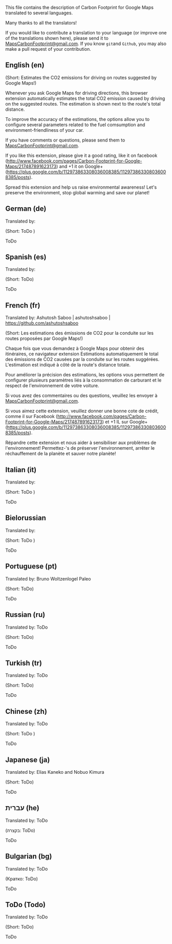 This file contains the description of Carbon Footprint for Google Maps translated to several languages.

Many thanks to all the translators!

If you would like to contribute a translation to your language 
(or improve one of the translations shown here), 
please send it to [MapsCarbonFootprint@gmail.com](mailto:MapsCarbonFootprint@gmail.com). 
If you know ```git```and ```Github```, 
you may also  make a pull request of your contribution.



English (en)
------------

(Short: Estimates the CO2 emissions for driving on routes suggested by Google Maps!)

Whenever you ask Google Maps for driving directions, this browser extension automatically estimates the total CO2 emission caused by driving on the suggested routes. The estimation is shown next to the route's total distance.

To improve the accuracy of the estimations, the options allow you to configure several parameters related to the fuel comsumption and environment-friendliness of your car.

If you have comments or questions, please send them to MapsCarbonFootprint@gmail.com.

If you like this extension, please give it a good rating, like it on facebook (http://www.facebook.com/pages/Carbon-Footprint-for-Google-Maps/217487891623173) and +1 it on Google+ (https://plus.google.com/b/112973863308036008385/112973863308036008385/posts).

Spread this extension and help us raise environmental awareness! Let's preserve the environment, stop global warming and save our planet!



German (de)
-----------

Translated by: 

(Short: ToDo )

ToDo

Spanish (es)
------------

Translated by: 

(Short: ToDo)

ToDo


French (fr)
-----------

Translated by: Ashutosh Saboo | ashutoshsaboo | https://github.com/ashutoshsaboo

(Short: Les estimations des émissions de CO2 pour la conduite sur les routes proposées par Google Maps!)

Chaque fois que vous demandez à Google Maps pour obtenir des itinéraires, ce navigateur extension Estimations automatiquement le total des émissions de CO2 causées par la conduite sur les routes suggérées. L'estimation est indiqué à côté de la route's distance totale.

Pour améliorer la précision des estimations, les options vous permettent de configurer plusieurs paramètres liés à la consommation de carburant et le respect de l'environnement de votre voiture.

Si vous avez des commentaires ou des questions, veuillez les envoyer à MapsCarbonFootprint@gmail.com.

Si vous aimez cette extension, veuillez donner une bonne cote de crédit, comme il sur Facebook (http://www.facebook.com/pages/Carbon-Footprint-for-Google-Maps/217487891623173) et +1 IL sur Google+ (https://plus.google.com/b/112973863308036008385/112973863308036008385/posts).

Répandre cette extension et nous aider à sensibiliser aux problèmes de l'environnement! Permettez-'s de préserver l'environnement, arrêter le réchauffement de la planète et sauver notre planète!


Italian (it)
-----------

Translated by: 

(Short: ToDo )

ToDo


Bielorussian
------------

Translated by: 

(Short: ToDo )

ToDo



Portuguese (pt)
---------------

Translated by: Bruno Woltzenlogel Paleo

(Short: ToDo)

ToDo


Russian (ru)
------------

Translated by: ToDo

(Short: ToDo)

ToDo



Turkish (tr)
------------

Translated by: ToDo

(Short: ToDo)

ToDo



Chinese (zh)
------------

Translated by: ToDo

(Short: ToDo )

ToDo


Japanese (ja)
-------------

Translated by: Elias Kaneko and Nobuo Kimura

(Short: ToDo)

ToDo


עברית (he)
------------

Translated by: ToDo

(בקצרה: ToDo)

ToDo


Bulgarian (bg)
------------

Translated by: ToDo

(Кратко: ToDo)

ToDo


ToDo (Todo)
-----------

Translated by: ToDo

(Short: ToDo)

ToDo